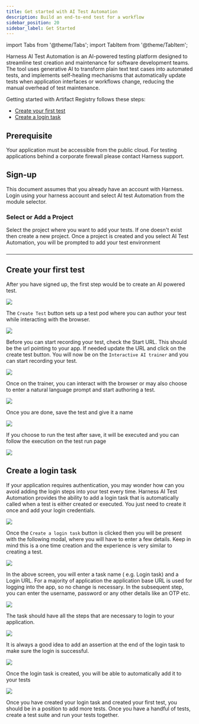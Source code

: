 ```yaml
---
title: Get started with AI Test Automation
description: Build an end-to-end test for a workflow
sidebar_position: 20
sidebar_label: Get Started
---
```


import Tabs from '@theme/Tabs';
import TabItem from '@theme/TabItem';

Harness AI Test Automation is an AI-powered testing platform designed to streamline test creation and maintenance for software development teams. The tool uses generative AI to transform plain text test cases into automated tests, and implements self-healing mechanisms that automatically update tests when application interfaces or workflows change, reducing the manual overhead of test maintenance.


Getting started with Artifact Registry follows these steps:
- [Create your first test](/docs/ai-test-automation/get-started/quickstart#create-your-first-test)
- [Create a login task](/docs/ai-test-automation/get-started/quickstart#create-a-login-task)

## Prerequisite
Your application must be accessible from the public cloud. For testing applications behind a corporate firewall please contact Harness support. 

## Sign-up

This document assumes that you already have an account with Harness. Login using your harness account and select AI test Automation from the module selector. 

### Select or Add a Project

Select the project where you want to add your tests. If one doesn't exist then create a new project. Once a project is created and you select AI Test Automation, you will be prompted to add your test environment

###
---

## Create your first test

After you have signed up, the first step would be to create an AI powered test.

![](./static/create-test-1.png)

The `Create Test` button sets up a test pod where you can author your test while interacting with the browser.

![](./static/create-test-2.png)

Before you can start recording your test, check the Start URL. This should be the url pointing to your app. If needed update the URL and click on the create test button. You will now be on the `Interactive AI trainer` and you can start recording your test.

![](./static/create-test-3.png)

Once on the trainer, you can interact with the browser or may also choose to enter a natural language prompt and start authoring a test.

![](./static/create-test-4.png)

Once you are done, save the test and give it a name 

![](./static/create-test-5.png)

If you choose to run the test after save, it will be executed and you can follow the execution on the test run page 

![](./static/create-test-6.png)

## Create a login task

If your application requires authentication, you may wonder how can you avoid adding the login steps into your test every time. Harness AI Test Automation provides the ability to add a login task that is automatically called when a test is either created or executed. You just need to create it once and add your login credentials.&#x20;

![](./static/create-login-task-1.png)

Once the `Create a login task` button is clicked then you will be present with the following modal, where you will have to enter a few details. Keep in mind this is a one time creation and the experience is very similar to creating a test.

![](./static/create-login-task-2.png)

In the above screen, you will enter a task name ( e.g. Login task) and a Login URL. For a majority of application the application base URL is used for logging into the app, so no change is necessary. In the subsequent step, you can enter the username, password or any other details like an OTP etc.

![](./static/create-login-task-3.png)

The task should have all the steps that are necessary to login to your application.

![](./static/create-login-task-4.png)

It is always a good idea to add an assertion at the end of the login task to make sure the login is successful. 

![](./static/create-login-task-5.png)

Once the login task is created, you will be able to automatically add it to your tests

![](./static/create-login-task-6.png)

Once you have created your login task and created your first test, you should be in a position to add more tests. Once you have a handful of tests, create a test suite and run your tests together. 